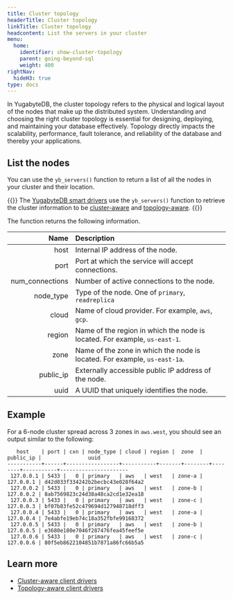 ```yaml
---
title: Cluster topology
headerTitle: Cluster topology
linkTitle: Cluster topology
headcontent: List the servers in your cluster
menu:
  home:
    identifier: show-cluster-topology
    parent: going-beyond-sql
    weight: 400
rightNav:
  hideH3: true
type: docs
---
```


In YugabyteDB, the cluster topology refers to the physical and logical layout of the nodes that make up the distributed system. Understanding and choosing the right cluster topology is essential for designing, deploying, and maintaining your database effectively. Topology directly impacts the scalability, performance, fault tolerance, and reliability of the database and thereby your applications.

## List the nodes

You can use the `yb_servers()` function to return a list of all the nodes in your cluster and their location.

{{<note>}}
The [YugabyteDB smart drivers](../../../drivers-orms/smart-drivers) use the `yb_servers()` function to retrieve the cluster information to be [cluster-aware](../cluster-aware-drivers) and [topology-aware](../topology-aware-drivers).
{{</note>}}

The function returns the following information.

|      Name       |                            Description                            |
| --------------: | :---------------------------------------------------------------- |
|            host | Internal IP address of the node.                                   |
|            port | Port at which the service will accept connections.                 |
| num_connections | Number of active connections to the node.                         |
|       node_type | Type of the node. One of `primary`, `readreplica`                 |
|           cloud | Name of cloud provider. For example, `aws`, `gcp`.                    |
|          region | Name of the region in which the node is located. For example, `us-east-1`. |
|            zone | Name of the zone in which the node is located. For example, `us-east-1a`.  |
|       public_ip | Externally accessible public IP address of the node.              |
|            uuid | A UUID that uniquely identifies the node.                          |

## Example

For a 6-node cluster spread across 3 zones in `aws.west`, you should see an output similar to the following:

```output
   host    | port | cxn | node_type | cloud | region |  zone  | public_ip |               uuid
-----------+------+-----------------+-----------+-------+--------+--------+-----------+----------------------
 127.0.0.1 | 5433 |   0 | primary   | aws   | west   | zone-a | 127.0.0.1 | d42d033f334242b2becbc43e028f64a2
 127.0.0.2 | 5433 |   0 | primary   | aws   | west   | zone-b | 127.0.0.2 | 8ab7569823c24d38a48ca2cd1e32ea18
 127.0.0.3 | 5433 |   0 | primary   | aws   | west   | zone-c | 127.0.0.3 | bf07b83fe52c479694d127948718dff3
 127.0.0.4 | 5433 |   0 | primary   | aws   | west   | zone-a | 127.0.0.4 | 7e4abfe19eb74c18a352fbfe99168372
 127.0.0.5 | 5433 |   0 | primary   | aws   | west   | zone-b | 127.0.0.5 | e3680e180e7046f287476fea45feef5e
 127.0.0.6 | 5433 |   0 | primary   | aws   | west   | zone-c | 127.0.0.6 | 80f5eb8622104851b7871a86fc66b5a5
```

## Learn more

- [Cluster-aware client drivers](../cluster-aware-drivers)
- [Topology-aware client drivers](../topology-aware-drivers)
